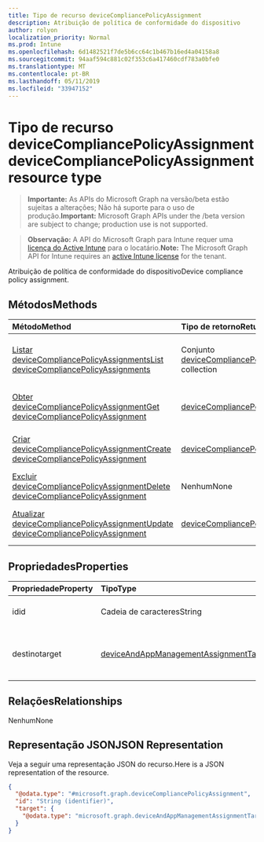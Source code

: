 ```yaml
---
title: Tipo de recurso deviceCompliancePolicyAssignment
description: Atribuição de política de conformidade do dispositivo
author: rolyon
localization_priority: Normal
ms.prod: Intune
ms.openlocfilehash: 6d1482521f7de5b6cc64c1b467b16ed4a04158a8
ms.sourcegitcommit: 94aaf594c881c02f353c6a417460cdf783a0bfe0
ms.translationtype: MT
ms.contentlocale: pt-BR
ms.lasthandoff: 05/11/2019
ms.locfileid: "33947152"
---
```

# <a name="devicecompliancepolicyassignment-resource-type"></a><span data-ttu-id="0bc4a-103">Tipo de recurso deviceCompliancePolicyAssignment</span><span class="sxs-lookup"><span data-stu-id="0bc4a-103">deviceCompliancePolicyAssignment resource type</span></span>

> <span data-ttu-id="0bc4a-104">**Importante:** As APIs do Microsoft Graph na versão/beta estão sujeitas a alterações; Não há suporte para o uso de produção.</span><span class="sxs-lookup"><span data-stu-id="0bc4a-104">**Important:** Microsoft Graph APIs under the /beta version are subject to change; production use is not supported.</span></span>

> <span data-ttu-id="0bc4a-105">**Observação:** A API do Microsoft Graph para Intune requer uma [licença do Active Intune](https://go.microsoft.com/fwlink/?linkid=839381) para o locatário.</span><span class="sxs-lookup"><span data-stu-id="0bc4a-105">**Note:** The Microsoft Graph API for Intune requires an [active Intune license](https://go.microsoft.com/fwlink/?linkid=839381) for the tenant.</span></span>

<span data-ttu-id="0bc4a-106">Atribuição de política de conformidade do dispositivo</span><span class="sxs-lookup"><span data-stu-id="0bc4a-106">Device compliance policy assignment.</span></span>

## <a name="methods"></a><span data-ttu-id="0bc4a-107">Métodos</span><span class="sxs-lookup"><span data-stu-id="0bc4a-107">Methods</span></span>
|<span data-ttu-id="0bc4a-108">Método</span><span class="sxs-lookup"><span data-stu-id="0bc4a-108">Method</span></span>|<span data-ttu-id="0bc4a-109">Tipo de retorno</span><span class="sxs-lookup"><span data-stu-id="0bc4a-109">Return Type</span></span>|<span data-ttu-id="0bc4a-110">Descrição</span><span class="sxs-lookup"><span data-stu-id="0bc4a-110">Description</span></span>|
|:---|:---|:---|
|[<span data-ttu-id="0bc4a-111">Listar deviceCompliancePolicyAssignments</span><span class="sxs-lookup"><span data-stu-id="0bc4a-111">List deviceCompliancePolicyAssignments</span></span>](../api/intune-deviceconfig-devicecompliancepolicyassignment-list.md)|<span data-ttu-id="0bc4a-112">Conjunto [deviceCompliancePolicyAssignment](../resources/intune-deviceconfig-devicecompliancepolicyassignment.md)</span><span class="sxs-lookup"><span data-stu-id="0bc4a-112">[deviceCompliancePolicyAssignment](../resources/intune-deviceconfig-devicecompliancepolicyassignment.md) collection</span></span>|<span data-ttu-id="0bc4a-113">Listar propriedades e relações de objetos de [deviceCompliancePolicyAssignment](../resources/intune-deviceconfig-devicecompliancepolicyassignment.md).</span><span class="sxs-lookup"><span data-stu-id="0bc4a-113">List properties and relationships of the [deviceCompliancePolicyAssignment](../resources/intune-deviceconfig-devicecompliancepolicyassignment.md) objects.</span></span>|
|[<span data-ttu-id="0bc4a-114">Obter deviceCompliancePolicyAssignment</span><span class="sxs-lookup"><span data-stu-id="0bc4a-114">Get deviceCompliancePolicyAssignment</span></span>](../api/intune-deviceconfig-devicecompliancepolicyassignment-get.md)|[<span data-ttu-id="0bc4a-115">deviceCompliancePolicyAssignment</span><span class="sxs-lookup"><span data-stu-id="0bc4a-115">deviceCompliancePolicyAssignment</span></span>](../resources/intune-deviceconfig-devicecompliancepolicyassignment.md)|<span data-ttu-id="0bc4a-116">Ler propriedades e relações de objetos de [deviceCompliancePolicyAssignment](../resources/intune-deviceconfig-devicecompliancepolicyassignment.md).</span><span class="sxs-lookup"><span data-stu-id="0bc4a-116">Read properties and relationships of the [deviceCompliancePolicyAssignment](../resources/intune-deviceconfig-devicecompliancepolicyassignment.md) object.</span></span>|
|[<span data-ttu-id="0bc4a-117">Criar deviceCompliancePolicyAssignment</span><span class="sxs-lookup"><span data-stu-id="0bc4a-117">Create deviceCompliancePolicyAssignment</span></span>](../api/intune-deviceconfig-devicecompliancepolicyassignment-create.md)|[<span data-ttu-id="0bc4a-118">deviceCompliancePolicyAssignment</span><span class="sxs-lookup"><span data-stu-id="0bc4a-118">deviceCompliancePolicyAssignment</span></span>](../resources/intune-deviceconfig-devicecompliancepolicyassignment.md)|<span data-ttu-id="0bc4a-119">Crie um novo objeto de [deviceCompliancePolicyAssignment](../resources/intune-deviceconfig-devicecompliancepolicyassignment.md).</span><span class="sxs-lookup"><span data-stu-id="0bc4a-119">Create a new [deviceCompliancePolicyAssignment](../resources/intune-deviceconfig-devicecompliancepolicyassignment.md) object.</span></span>|
|[<span data-ttu-id="0bc4a-120">Excluir deviceCompliancePolicyAssignment</span><span class="sxs-lookup"><span data-stu-id="0bc4a-120">Delete deviceCompliancePolicyAssignment</span></span>](../api/intune-deviceconfig-devicecompliancepolicyassignment-delete.md)|<span data-ttu-id="0bc4a-121">Nenhum</span><span class="sxs-lookup"><span data-stu-id="0bc4a-121">None</span></span>|<span data-ttu-id="0bc4a-122">Exclui [deviceCompliancePolicyAssignment](../resources/intune-deviceconfig-devicecompliancepolicyassignment.md).</span><span class="sxs-lookup"><span data-stu-id="0bc4a-122">Deletes a [deviceCompliancePolicyAssignment](../resources/intune-deviceconfig-devicecompliancepolicyassignment.md).</span></span>|
|[<span data-ttu-id="0bc4a-123">Atualizar deviceCompliancePolicyAssignment</span><span class="sxs-lookup"><span data-stu-id="0bc4a-123">Update deviceCompliancePolicyAssignment</span></span>](../api/intune-deviceconfig-devicecompliancepolicyassignment-update.md)|[<span data-ttu-id="0bc4a-124">deviceCompliancePolicyAssignment</span><span class="sxs-lookup"><span data-stu-id="0bc4a-124">deviceCompliancePolicyAssignment</span></span>](../resources/intune-deviceconfig-devicecompliancepolicyassignment.md)|<span data-ttu-id="0bc4a-125">Atualizar as propriedades de um objeto de [deviceCompliancePolicyAssignment](../resources/intune-deviceconfig-devicecompliancepolicyassignment.md).</span><span class="sxs-lookup"><span data-stu-id="0bc4a-125">Update the properties of a [deviceCompliancePolicyAssignment](../resources/intune-deviceconfig-devicecompliancepolicyassignment.md) object.</span></span>|

## <a name="properties"></a><span data-ttu-id="0bc4a-126">Propriedades</span><span class="sxs-lookup"><span data-stu-id="0bc4a-126">Properties</span></span>
|<span data-ttu-id="0bc4a-127">Propriedade</span><span class="sxs-lookup"><span data-stu-id="0bc4a-127">Property</span></span>|<span data-ttu-id="0bc4a-128">Tipo</span><span class="sxs-lookup"><span data-stu-id="0bc4a-128">Type</span></span>|<span data-ttu-id="0bc4a-129">Descrição</span><span class="sxs-lookup"><span data-stu-id="0bc4a-129">Description</span></span>|
|:---|:---|:---|
|<span data-ttu-id="0bc4a-130">id</span><span class="sxs-lookup"><span data-stu-id="0bc4a-130">id</span></span>|<span data-ttu-id="0bc4a-131">Cadeia de caracteres</span><span class="sxs-lookup"><span data-stu-id="0bc4a-131">String</span></span>|<span data-ttu-id="0bc4a-132">Chave da entidade.</span><span class="sxs-lookup"><span data-stu-id="0bc4a-132">Key of the entity.</span></span>|
|<span data-ttu-id="0bc4a-133">destino</span><span class="sxs-lookup"><span data-stu-id="0bc4a-133">target</span></span>|[<span data-ttu-id="0bc4a-134">deviceAndAppManagementAssignmentTarget</span><span class="sxs-lookup"><span data-stu-id="0bc4a-134">deviceAndAppManagementAssignmentTarget</span></span>](../resources/intune-shared-deviceandappmanagementassignmenttarget.md)|<span data-ttu-id="0bc4a-135">Destino da atribuição de políticas de conformidade.</span><span class="sxs-lookup"><span data-stu-id="0bc4a-135">Target for the compliance policy assignment.</span></span>|

## <a name="relationships"></a><span data-ttu-id="0bc4a-136">Relações</span><span class="sxs-lookup"><span data-stu-id="0bc4a-136">Relationships</span></span>
<span data-ttu-id="0bc4a-137">Nenhum</span><span class="sxs-lookup"><span data-stu-id="0bc4a-137">None</span></span>

## <a name="json-representation"></a><span data-ttu-id="0bc4a-138">Representação JSON</span><span class="sxs-lookup"><span data-stu-id="0bc4a-138">JSON Representation</span></span>
<span data-ttu-id="0bc4a-139">Veja a seguir uma representação JSON do recurso.</span><span class="sxs-lookup"><span data-stu-id="0bc4a-139">Here is a JSON representation of the resource.</span></span>
<!-- {
  "blockType": "resource",
  "keyProperty": "id",
  "@odata.type": "microsoft.graph.deviceCompliancePolicyAssignment"
}
-->
``` json
{
  "@odata.type": "#microsoft.graph.deviceCompliancePolicyAssignment",
  "id": "String (identifier)",
  "target": {
    "@odata.type": "microsoft.graph.deviceAndAppManagementAssignmentTarget"
  }
}
```




